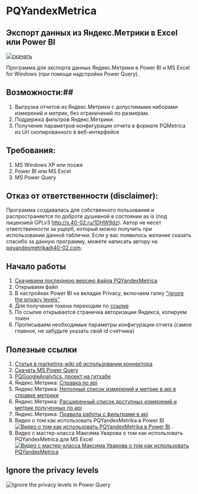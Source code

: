 # PQYandexMetrica 
## Экспорт данных из Яндекс.Метрики в Excel или Power BI

[![скачать](https://www.evernote.com/l/AAkzfENy9lRDZLvKJO8AxABeM-L-HjdtgOQB/image.png)](https://github.com/maxim-uvarov/PQYandexMetrica/releases/latest)

Программа для экспорта данных Яндекс.Метрики в Power BI и MS Excel for Windows (при помощи надстройки Power Query).

## Возможности:##

1. Выгрузка отчетов из Яндекс.Метрики с допустимыми наборами измерений и метрик, без ограничений по размерам.
2. Поддержка фильтров Яндекс.Метрики.
3. Получение параметров конфигурации отчета в формате PQMetrica из Url скопированного в веб-интерфейсе

## Требования: ##
1. MS Windows XP или позже
2. Power BI или MS Excel 
3. MS Power Query
    
## Отказ от ответственности (disclaimer): ##

Программа создавалась для собственного пользования и распространяется по доброте душевной в состоянии as is (под лицензией GPLv3 http://s.40-02.ru/1DHW9dz). 
Автор не несет ответственности за ущерб, который можно получить при использовании данной таблички.
Если у вас появилось желание сказать спасибо за данную программу, можете написать автору на pqyandexmetrika@40-02.com. 


## Начало работы ##

1. [Скачиваем последнюю версию файла PQYandexMetrica](https://github.com/maxim-uvarov/PQYandexMetrica/releases/latest)
3. Открываем файл
4. В настройках Power BI на вкладке Privacy, включаем галку ["ignore the privacy levels"](#Ignore-the-privacy-levels)
5. Для получения токена переходим по [ссылке](https://oauth.yandex.ru/authorize?response_type=token&client_id=1317eb8e77a94e8eb2ad32385e0eff1a)
6. По ссылке открывается страничка авторизации Яндекса, копируем токен
8. Прописываем необходимые параметры конфигурации отчета (самое главное, не забудьте указать свой id счетчика)

## Полезные ссылки

1. [Статья в marketing-wiki об использовании коннектора](http://marketing-wiki.ru/wiki/Экспорт_данных_из_сервиса_Яндекс.Метрика_в_excel_(power_query))
2. [Скачать MS Power Query](https://www.microsoft.com/en-us/download/details.aspx?id=39379&WT.mc_id=Blog_PBI_Announce_DI)
3. [PQGoogleAnalytics, проект на гитхабе](https://github.com/40-02/PQGoogleAnalytics)
4. Яндекс.Метрика: [Справка по api](https://tech.yandex.ru/metrika/doc/api2/api_v1/intro-docpage/)
5. Яндекс.Метрика: [Неполный список измерений и метрик в api в справке метрики](https://tech.yandex.ru/metrika/doc/api2/api_v1/attrandmetr/dim_all-docpage/)
6. Яндекс.Метрика: [Расширенный список доступных измерений и метрик полученных по api](https://docs.google.com/spreadsheets/d/1zWAq_wYQymYcJvKV-XcodNVTYu5ZiZJ2YqKWhscPf0Y/edit#gid=629438640)
6. Яндекс.Метрика: [Правила работы с фильтрами в api](https://tech.yandex.ru/metrika/doc/api2/api_v1/segmentation-docpage/) 
7. Видео о том как использовать PQYandexMetrika в Power BI
[![Видео о том как использовать PQYandexMetrika в Power BI](https://www.evernote.com/l/AAn_WIzUlMtKVLlXKY5cR4i4KnRe4dXI7W4B/image.png)](https://vimeo.com/168589885/cd310c143d) . 
8. Видео с мастер-класса Максима Уварова о том как использовать PQYandexMetrica для MS Excel
[![Видео с мастер-класса Максима Уварова о том как использовать PQYandexMetrica](https://www.evernote.com/l/AAl5N6gUbaNEFKL1vVc0X73rVvAuoTpBIz8B/image.png)](https://youtu.be/UbehqWkzjO8?t=3m28s)

## Ignore the privacy levels
![Ignore the privacy levels in Power Query](http://dl.getdropbox.com/u/390630/2015-08-23%2021_29_16.gif)

